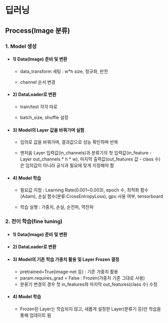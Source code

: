 # 딥러닝

## Process(Image 분류)

### 1. Model 생성

- #### 1) Data(Image) 준비 및 변환
  - data_transform 세팅 : w*h size, 정규화, 반전

  - channel 순서 변경 

- #### 2) DataLoader로 변환
  - train/test 각각 따로

  - batch_size, shuffle 설정

- #### 3) Model의 Layer 값을 바꿔가며 실험
  - 임의로 값을 바꿔가며, 결과값으로 성능 확인하며 반복

  - 맨처음 Layer 입력값(in_channels)과 분류기의 첫 입력값(in_feature - Layer out_channels * h * w), 마지막 출력값(out_features 값 - class 수)은 임의값이 아니라 공식과 필요에 맞게 지정해야 함

- #### 4) Model 학습  
  - 필요값 지정 : Learning Rate(0.001~0.003), epoch 수, 최적화 함수(Adam), 손실 함수(분류:CrossEntropyLoss), gpu 사용 여부, tensorboard

  - 학습 실행 : 가중치, 손실, 순전파, 역전파

### 2. 전이 학습(fine tuning)

  - #### 1) Data(Image) 준비 및 변환

- #### 2) DataLoader로 변환

- #### 3) Model의 기존 학습 가중치 활용 및 Layer Frozen 결정
  - pretrained=True(image-net 등) : 기존 가중치 활용 
  - param.requires_grad = False : Frozen(가중치 기존 그대로 사용)
  - 분류기 변경의 경우 첫 in_features와 마지막 out_features(class 수) 수정

- #### 4) Model 학습  

  - Frozen된 Layer는 학습되지 않고, 새롭게 설정한 Layer(분류기 등)만 학습을 통해 업데이트 됨